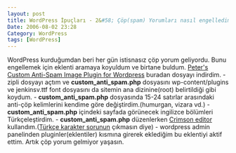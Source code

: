 ```yaml
---
layout: post
title: WordPress İpuçları - 2&#58; Çöp(spam) Yorumları nasıl engelledim?
Date: 2006-08-02 23:28
Category: WordPress
tags: [WordPress]
---
```


WordPress kurduğumdan beri her gün istisnasız çöp yorum geliyordu. Bunu
engellemek için eklenti aramaya koyuldum ve birtane buldum.
[Peter's Custom Anti-Spam Image Plugin for Wordpress][] buradan dosyayı
indirdim. - zipli dosyayı açtım ve **custom_anti_spam.php** dosyasını
wp-content/plugins ve jenkinsv.ttf font dosyasını da sitemin ana
dizinine(root) belirtildiği gibi koydum. - **custom_anti_spam.php**
dosyasında 15-24 satırlar arasındaki anti-çöp kelimlerini kendime göre
değiştirdim.(humurgan, vizara vd.) - **custom_anti_spam.php** içindeki
sayfada görünecek ingilizce bölümleri Türkçeleştirdim. -
**custom_anti_spam.php** düzenlerken [Crimson editor][]
kullandım.([Türkçe karakter sorunun][] çıkmasın diye) - wordpress admin
panelinden pluginler(eklentiler) kısmına girerek eklediğim bu eklentiyi
aktif ettim. Artık çöp yorum gelmiyor yaşasın.

  [Peter's Custom Anti-Spam Image Plugin for Wordpress]: http://www.theblog.ca/?p=21
  [Crimson editor]: http://www.crimsoneditor.com/
  [Türkçe karakter sorunun]: http://fatihhayrioglu.com/?p=12
